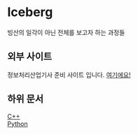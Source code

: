# Iceberg

빙산의 일각이 아닌 전체를 보고자 하는 과정들

## 외부 사이트

정보처리산업기사 준비 사이트 입니다.  <a href="https://sulky-bamboo-eaa.notion.site/89c657c4d49f464da79ef426faeb049b">여기에요!</a>

## 하위 문서

[C++](C++/README.md)   
[Python](Python/README.md)
